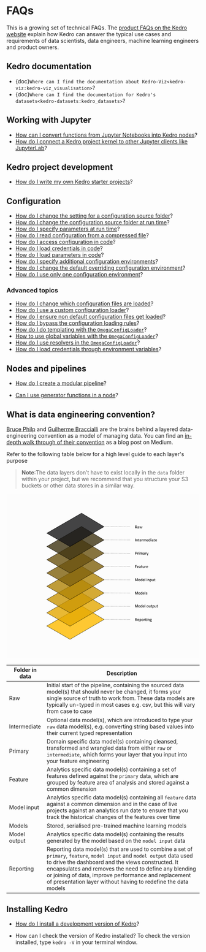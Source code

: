 # FAQs

This is a growing set of technical FAQs. The [product FAQs on the Kedro website](https://kedro.org/#faq) explain how Kedro can answer the typical use cases and requirements of data scientists, data engineers, machine learning engineers and product owners.

## Kedro documentation
* {doc}`Where can I find the documentation about Kedro-Viz<kedro-viz:kedro-viz_visualisation>`?
* {doc}`Where can I find the documentation for Kedro's datasets<kedro-datasets:kedro_datasets>`?

## Working with Jupyter

* [How can I convert functions from Jupyter Notebooks into Kedro nodes](../notebooks_and_ipython/kedro_and_notebooks.md#how-to-use-tags-to-convert-functions-from-jupyter-notebooks-into-kedro-nodes)?
* [How do I connect a Kedro project kernel to other Jupyter clients like JupyterLab](../notebooks_and_ipython/kedro_and_notebooks.md#ipython-jupyterlab-and-other-jupyter-clients)?

## Kedro project development

* [How do I write my own Kedro starter projects](../starters/create_a_starter.md)?

## Configuration

* [How do I change the setting for a configuration source folder](../configuration/configuration_basics.md#how-to-change-the-setting-for-a-configuration-source-folder)?
* [How do I change the configuration source folder at run time](../configuration/configuration_basics.md#how-to-change-the-configuration-source-folder-at-runtime)?
* [How do I specify parameters at run time](../configuration/parameters.md#how-to-specify-parameters-at-runtime)?
* [How do I read configuration from a compressed file](../configuration/configuration_basics.md#how-to-read-configuration-from-a-compressed-file)?
* [How do I access configuration in code](../configuration/configuration_basics.md#how-to-access-configuration-in-code)?
* [How do I load credentials in code](../configuration/credentials.md#how-to-load-credentials-in-code)?
* [How do I load parameters in code](../configuration/parameters.md#how-to-load-parameters-in-code)?
* [How do I specify additional configuration environments](../configuration/configuration_basics.md#how-to-specify-additional-configuration-environments)?
* [How do I change the default overriding configuration environment](../configuration/configuration_basics.md#how-to-change-the-default-overriding-environment)?
* [How do I use only one configuration environment](../configuration/configuration_basics.md#how-to-use-only-one-configuration-environment)?

### Advanced topics

* [How do I change which configuration files are loaded](../configuration/advanced_configuration.md#how-to-change-which-configuration-files-are-loaded)?
* [How do I use a custom configuration loader](../configuration/advanced_configuration.md#how-to-use-a-custom-configuration-loader)?
* [How do I ensure non default configuration files get loaded](../configuration/advanced_configuration.md#how-to-ensure-non-default-configuration-files-get-loaded)?
* [How do I bypass the configuration loading rules](../configuration/advanced_configuration.md#how-to-bypass-the-configuration-loading-rules)?
* [How do I do templating with the `OmegaConfigLoader`](../configuration/advanced_configuration.md#how-to-do-templating-with-the-omegaconfigloader)?
* [How to use global variables with the `OmegaConfigLoader`](../configuration/advanced_configuration.md#how-to-use-global-variables-with-the-omegaconfigloader)?
* [How do I use resolvers in the `OmegaConfigLoader`](../configuration/advanced_configuration.md#how-to-use-resolvers-in-the-omegaconfigloader)?
* [How do I load credentials through environment variables](../configuration/advanced_configuration.md#how-to-load-credentials-through-environment-variables)?


## Nodes and pipelines

* [How do I create a modular pipeline](../nodes_and_pipelines/modular_pipelines.md#how-do-i-create-a-modular-pipeline)?

* [Can I use generator functions in a node](../nodes_and_pipelines/nodes.md#how-to-use-generator-functions-in-a-node)?

## What is data engineering convention?

[Bruce Philp](https://github.com/bruceaphilp) and [Guilherme Braccialli](https://github.com/gbraccialli-qb) are the
brains behind a layered data-engineering convention as a model of managing data. You can find an [in-depth walk through of their convention](https://towardsdatascience.com/the-importance-of-layered-thinking-in-data-engineering-a09f685edc71) as a blog post on Medium.

Refer to the following table below for a high level guide to each layer's purpose

> **Note**:The data layers don’t have to exist locally in the `data` folder within your project, but we recommend that you structure your S3 buckets or other data stores in a similar way.

![data_engineering_convention](../meta/images/data_layers.png)

| Folder in data | Description                                                                                                                                                                                                                                                                                                                                                       |
| -------------- | ----------------------------------------------------------------------------------------------------------------------------------------------------------------------------------------------------------------------------------------------------------------------------------------------------------------------------------------------------------------- |
| Raw            | Initial start of the pipeline, containing the sourced data model(s) that should never be changed, it forms your single source of truth to work from. These data models are typically un-typed in most cases e.g. csv, but this will vary from case to case                                                                                                        |
| Intermediate   | Optional data model(s), which are introduced to type your `raw` data model(s), e.g. converting string based values into their current typed representation                                                                                                                                                                                                  |
| Primary        | Domain specific data model(s) containing cleansed, transformed and wrangled data from either `raw` or `intermediate`, which forms your layer that you input into your feature engineering                                                                                                                                                                         |
| Feature        | Analytics specific data model(s) containing a set of features defined against the `primary` data, which are grouped by feature area of analysis and stored against a common dimension                                                                                                                                                                             |
| Model input    | Analytics specific data model(s) containing all `feature` data against a common dimension and in the case of live projects against an analytics run date to ensure that you track the historical changes of the features over time                                                                                                                          |
| Models         | Stored, serialised pre-trained machine learning models                                                                                                                                                                                                                                                                                                            |
| Model output   | Analytics specific data model(s) containing the results generated by the model based on the `model input` data                                                                                                                                                                                                                                                    |
| Reporting      | Reporting data model(s) that are used to combine a set of `primary`, `feature`, `model input` and `model output` data used to drive the dashboard and the views constructed. It encapsulates and removes the need to define any blending or joining of data, improve performance and replacement of presentation layer without having to redefine the data models |


## Installing Kedro
* [How do I install a development version of Kedro](https://github.com/kedro-org/kedro/wiki/Guidelines-for-contributing-developers)?

* How can I check the version of Kedro installed? To check the version installed, type `kedro -V` in your terminal window.